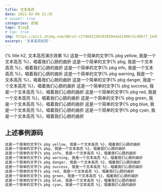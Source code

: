 ```yaml
---
title: 文本高亮
date: 2021-02-08 11:35
# swiper: true
categories: 前端
tags: [tag]
# top: true
img: https://pic1.zhimg.com/80/v2-c274041256201850e4a51998c5c48b77_1440w.jpg?source=1940ef5c
excerpt: '文本高亮标签'
---
```

{% title h2, 文本高亮演示效果 %}
这是一个简单的文字{% pbg yellow, 我是一个文本高亮 %}，唱着我们心肠的曲折
这是一个简单的文字{% pbg, 我是一个文本高亮 %}，唱着我们心肠的曲折
这是一个简单的文字{% pbg info, 我是一个文本高亮 %}，唱着我们心肠的曲折
这是一个简单的文字{% pbg warning, 我是一个文本高亮 %}，唱着我们心肠的曲折
这是一个简单的文字{% pbg danger, 我是一个文本高亮 %}，唱着我们心肠的曲折
这是一个简单的文字{% pbg success, 我是一个文本高亮 %}，唱着我们心肠的曲折
这是一个简单的文字{% pbg red, 我是一个文本高亮 %}，唱着我们心肠的曲折
这是一个简单的文字{% pbg green, 我是一个文本高亮 %}，唱着我们心肠的曲折 
这是一个简单的文字{% pbg blue, 我是一个文本高亮 %}，唱着我们心肠的曲折
这是一个简单的文字{% pbg cyan, 我是一个文本高亮 %}，唱着我们心肠的曲折
## 上述事例源码
``` markdown
这是一个简单的文字{% pbg yellow, 我是一个文本高亮 %}，唱着我们心肠的曲折
这是一个简单的文字{% pbg, 我是一个文本高亮 %}，唱着我们心肠的曲折
这是一个简单的文字{% pbg info, 我是一个文本高亮 %}，唱着我们心肠的曲折
这是一个简单的文字{% pbg warning, 我是一个文本高亮 %}，唱着我们心肠的曲折
这是一个简单的文字{% pbg danger, 我是一个文本高亮 %}，唱着我们心肠的曲折
这是一个简单的文字{% pbg success, 我是一个文本高亮 %}，唱着我们心肠的曲折
这是一个简单的文字{% pbg red, 我是一个文本高亮 %}，唱着我们心肠的曲折
这是一个简单的文字{% pbg green, 我是一个文本高亮 %}，唱着我们心肠的曲折 
这是一个简单的文字{% pbg blue, 我是一个文本高亮 %}，唱着我们心肠的曲折
这是一个简单的文字{% pbg cyan, 我是一个文本高亮 %}，唱着我们心肠的曲折
```